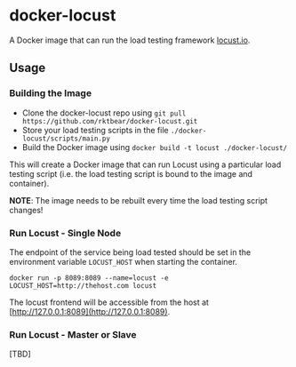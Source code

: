 # docker-locust

A Docker image that can run the load testing framework [locust.io](http://locust.io).

## Usage

### Building the Image

* Clone the docker-locust repo using `git pull https://github.com/rktbear/docker-locust.git`
* Store your load testing scripts in the file `./docker-locust/scripts/main.py`
* Build the Docker image using `docker build -t locust ./docker-locust/`

This will create a Docker image that can run Locust using a particular load testing script (i.e. the load testing script is bound to the image and container).

__NOTE__: The image needs to be rebuilt every time the load testing script changes!

### Run Locust - Single Node

The endpoint of the service being load tested should be set in the environment variable `LOCUST_HOST` when starting the container.

`docker run -p 8089:8089 --name=locust -e LOCUST_HOST=http://thehost.com locust`

The locust frontend will be accessible from the host at [http://127.0.0.1:8089](http://127.0.0.1:8089).

### Run Locust - Master or Slave

[TBD]
